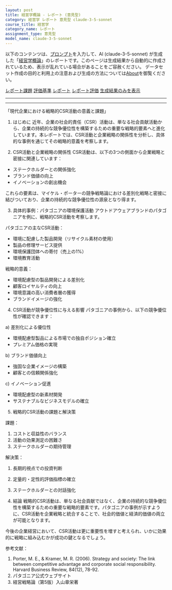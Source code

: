 ```yaml
---
layout: post
title: 経営学概論 - レポート (意見型)
category: 経営学 レポート 意見型 claude-3-5-sonnet
course_title: 経営学
category_name: レポート
assignment_type: 意見型
model_name: claude-3-5-sonnet
---
```


以下のコンテンツは、[プロンプト](https://github.com/takedatoshiyuki/synthetic_assignments/tree/main/generated/経営学/claude-3-5-sonnet/prompt_レポート-意見型.md)を入力して、AI (claude-3-5-sonnet) が生成した「[経営学概論](/contents/経営学/)」のレポートです。このページは生成結果から自動的に作成されているため、表示が乱れている場合があることをご容赦ください。
データセット作成の目的と利用上の注意および生成の方法については[About](/About)を御覧ください。

[レポート課題](../レポート課題-意見型)
[評価基準](../評価基準-意見型)
[レポート](../レポート-意見型)
[レポート評価](../レポート評価-意見型)
[生成結果のみを表示](https://github.com/takedatoshiyuki/synthetic_assignments/tree/main/generated/経営学/claude-3-5-sonnet/レポート-意見型.md)
  

***
***
  
「現代企業における戦略的CSR活動の意義と課題」

1. はじめに
近年、企業の社会的責任（CSR）活動は、単なる社会貢献活動から、企業の持続的な競争優位性を構築するための重要な戦略的要素へと進化しています。本レポートでは、CSR活動と企業戦略の関係性を分析し、具体的な事例を通じてその戦略的意義を考察します。

2. CSR活動と企業戦略の関係性
CSR活動は、以下の3つの側面から企業戦略と密接に関連しています：
- ステークホルダーとの関係強化
- ブランド価値の向上
- イノベーションの創出機会

これらの要素は、マイケル・ポーターの競争戦略論における差別化戦略と密接に結びついており、企業の持続的な競争優位性の源泉となり得ます。

3. 具体的事例：パタゴニアの環境保護活動
アウトドアウェアブランドのパタゴニアを例に、戦略的CSR活動を考察します。

パタゴニアの主なCSR活動：
- 環境に配慮した製品開発（リサイクル素材の使用）
- 製品の修理サービス提供
- 環境保護団体への寄付（売上の1%）
- 環境教育活動

戦略的意義：
- 環境配慮型の製品開発による差別化
- 顧客ロイヤルティの向上
- 環境意識の高い消費者層の獲得
- ブランドイメージの強化

4. CSR活動が競争優位性に与える影響
パタゴニアの事例から、以下の競争優位性が確認できます：

a) 差別化による優位性
- 環境配慮型製品による市場での独自ポジション確立
- プレミアム価格の実現

b) ブランド価値向上
- 強固な企業イメージの構築
- 顧客との信頼関係強化

c) イノベーション促進
- 環境配慮型の新素材開発
- サステナブルなビジネスモデルの確立

5. 戦略的CSR活動の課題と解決策

課題：
1. コストと収益性のバランス
2. 活動の効果測定の困難さ
3. ステークホルダーの期待管理

解決策：
1. 長期的視点での投資判断
2. 定量的・定性的評価指標の確立
3. ステークホルダーとの対話強化

6. 結論
戦略的CSR活動は、単なる社会貢献ではなく、企業の持続的な競争優位性を構築するための重要な戦略的要素です。パタゴニアの事例が示すように、CSR活動を企業戦略と統合することで、社会的価値と経済的価値の両立が可能となります。

今後の企業経営において、CSR活動は更に重要性を増すと考えられ、いかに効果的に戦略に組み込むかが成功の鍵となるでしょう。

参考文献：
1. Porter, M. E., & Kramer, M. R. (2006). Strategy and society: The link between competitive advantage and corporate social responsibility. Harvard Business Review, 84(12), 78-92.
2. パタゴニア公式ウェブサイト
3. 経営戦略論（第5版）入山章栄著
